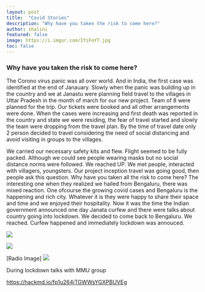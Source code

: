 ```yaml
---
layout: post
title:  "Covid Stories"
description: "Why have you taken the risk to come here?"
author: shalini
featured: false
image: https://i.imgur.com/IYiFoYT.jpg
toc: false
---
```


### Why have you taken the risk to come here?

The Corono virus panic was all over world. And in India, the first case was identified at the end of Janauary. Slowly when the panic was building up in the country and we at Janastu were planning field travel to the villages in Uttar Pradesh in the month of march for our new project. Team of 8 were planned for the trip. Our tickets were booked and all other arrangements were done. When the cases were increasing and first death was reported in the country and state we were residing, the fear of travel started and slowly the team were dropping from the travel plan. By the time of travel date only 2 person decided to travel considering the need of social distancing and avoid visiting in groups to the villages. 

We carried our necessary safety kits and flew. Flight seemed to be fully packed. Although we could see people wearing masks but no social distance norms were followed. We reached UP. We met people, interacted with villagers, youngsters. Our project inception travel was going good, then people ask this question. Why have you taken all the risk to come here? The interesting one when they realized we hailed from Bengaluru, there was mixed reaction. One ofcourse the growing covid cases and Bengaluru is the happening and rich city. Whatever it is they were happy to share their space and time and we enjoyed their hospitality. Now it was the time the Indian government announced one day Janata curfew and there were talks about country going into lockdown. We decided to come back to Bengaluru. We reached. Curfew happened and immediately lockdown was annouced. 

![](https://i.imgur.com/LqkBOsn.jpg)

![](https://i.imgur.com/yz97VBu.jpg)

[Radio Image]
![](https://i.imgur.com/IYiFoYT.jpg)



During lockdown talks with MMU group

https://hackmd.io/fp1u264jTGWWsYGXPBUVEg

